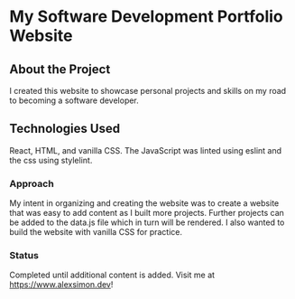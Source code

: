 # My Software Development Portfolio Website

## About the Project

I created this website to showcase personal projects and skills
on my road to becoming a software developer. 

## Technologies Used

React, HTML, and vanilla CSS. The JavaScript was linted using
eslint and the css using stylelint.

### Approach

My intent in organizing and creating the website was to
create a website that was easy to add content as I built more
projects. Further projects can be added to the data.js file which
in turn will be rendered. I also wanted to build the website with
vanilla CSS for practice. 

### Status

Completed until additional content is added. 
Visit me at https://www.alexsimon.dev!

